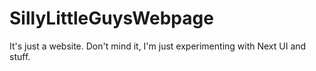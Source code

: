 # SillyLittleGuysWebpage
It's just a website. Don't mind it, I'm just experimenting with Next UI and stuff.
